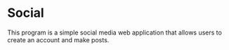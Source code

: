 # Social

This program is a simple social media web application that allows users to create an account and make posts.
